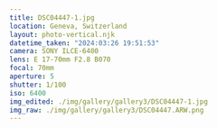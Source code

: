 ```yaml
---
title: DSC04447-1.jpg
location: Geneva, Switzerland
layout: photo-vertical.njk
datetime_taken: "2024:03:26 19:51:53"
camera: SONY ILCE-6400
lens: E 17-70mm F2.8 B070
focal: 70mm
aperture: 5
shutter: 1/100
iso: 6400
img_edited: ./img/gallery/gallery3/DSC04447-1.jpg
img_raw: ./img/gallery/gallery3/DSC04447.ARW.png
---
```

